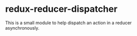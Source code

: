 

redux-reducer-dispatcher
=========

This is a small module to help dispatch an action in a reducer asynchronously.

